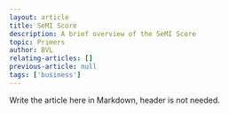 ```yaml
---
layout: article
title: SeMI Score
description: A brief overview of the SeMI Score
topic: Primers
author: BVL
relating-articles: []
previous-article: null
tags: ['business']
---
```


Write the article here in Markdown, header is not needed.